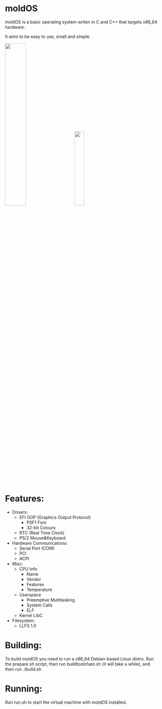 # moldOS

moldOS is a basic operating system writen in C and C++ that targets x86_64 hardware.

It aims to be easy to use, small and simple.

<p float="left">
<img width="37%" src="https://forthebadge.com/images/badges/works-on-my-machine.svg">
&nbsp;&nbsp;&nbsp;&nbsp;&nbsp;&nbsp;&nbsp;&nbsp;&nbsp;
<img width="25%" src="https://forthebadge.com/images/badges/0-percent-optimized.svg">
</p>

# Features:
 - Drivers:
    - EFI GOP (Graphics Output Protocol)
         - PSF1 Font
         - 32-bit Colours
    - RTC (Real Time Clock) 
    - PS/2 Mouse&Keyboard
 - Hardware Communications:
    - Serial Port (COM)
    - PCI
    - ACPI
 - Misc:
    - CPU Info
         - Name
         - Vendor
         - Features
         - Temperature
    - Userspace
         - Preemptive Multitasking
         - System Calls
         - ELF
    - Kernel LibC
 - Filesystem:
     - LLFS 1.0

# Building:
To build moldOS you need to run a x86_64 Debian-based Linux distro. Run the prepare.sh script, then run buildtoolchain.sh (it will take a while), and then run ./build.sh

# Running:
Run run.sh to start the virtual machine with moldOS installed.